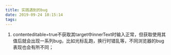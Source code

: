 ```yaml
---
title: 实践遇到的bug
date: 2019-09-24 18:15:14
tags:
---
```

1. contenteditable=true不获取其target中innerText时输入正常，但获取使用其值后就会出现一系列bug，比如光标乱跑，换行时错乱等，不同浏览器的bug表现也会有所不同；